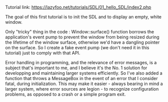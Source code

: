 Tutorial link: https://lazyfoo.net/tutorials/SDL/01_hello_SDL/index2.php

The goal of this first tutorial is to init the SDL and to display an empty, white window.

Only "tricky" thing in the code : Window::surface() function borrows the application's event pump to prevent the window from being resized during the lifetime of the window surface, otherwise we'd have a dangling pointer on the surface. So I create a fake event pump (we don't need it in this tutorial) just to comply with that API.

Error handling in programming, and the relevance of error messages, is a subject that's important to me, and I believe it's the No. 1 solution for developping and maintaining larger systems efficiently. So I've also added a function that throws a MessageBox in the event of an error that I consider fatal, during initialization. This may make it easier - always bearing in mind a larger system, where error sources are legion - to recognize configuration problems, as opposed to a crash or a simple program exit. 
